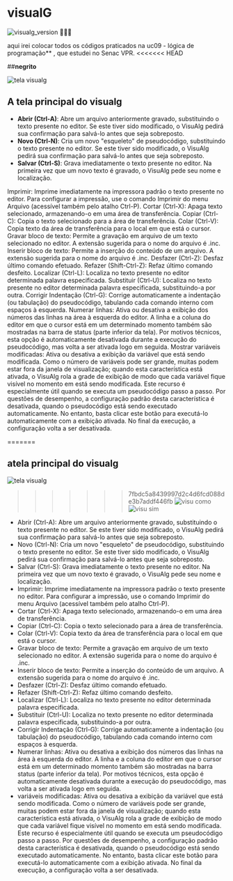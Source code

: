 # visualG
![visualg_version](https://img.shields.io/badge/visualg-3.0-brightgreen.svg) 🙌🦕🤠

aqui irei colocar todos os códigos praticados na uc09 -
 lógica de programação** , que estudei no Senac VPR.
<<<<<<< HEAD
 
##__negrito__

![tela visualg](https://user-images.githubusercontent.com/52284136/60517191-9e475780-9cb5-11e9-8838-4104d3840d11.png)
## A tela principal do visualg
- **Abrir (Ctrl-A)**: Abre um arquivo anteriormente gravado, substituindo o texto presente no editor. Se este tiver sido
modificado, o VisuAlg pedirá sua confirmação para salvá-lo antes que seja sobreposto.
- **Novo (Ctrl-N)**: Cria um novo "esqueleto" de pseudocódigo, substituindo o texto presente no editor. Se este tiver sido
modificado, o VisuAlg pedirá sua confirmação para salvá-lo antes que seja sobreposto.
- **Salvar (Ctrl-S)**: Grava imediatamente o texto presente no editor. Na primeira vez que um novo texto é gravado, o
VisuAlg pede seu nome e localização.

Imprimir: Imprime imediatamente na impressora padrão o texto presente no editor. Para configurar a impressão, use o comando Imprimir do menu Arquivo (acessível também pelo atalho Ctrl-P).
Cortar (Ctrl-X): Apaga texto selecionado, armazenando-o em uma área de transferência.
Copiar (Ctrl-C): Copia o texto selecionado para a área de transferência.
Colar (Ctrl-V): Copia texto da área de transferência para o local em que está o cursor.
Gravar bloco de texto: Permite a gravação em arquivo de um texto selecionado no editor. A extensão sugerida para o nome do arquivo é .inc.
Inserir bloco de texto: Permite a inserção do conteúdo de um arquivo. A extensão sugerida para o nome do arquivo é .inc.
Desfazer (Ctrl-Z): Desfaz último comando efetuado.
Refazer (Shift-Ctrl-Z): Refaz último comando desfeito.
Localizar (Ctrl-L): Localiza no texto presente no editor determinada palavra especificada.
Substituir (Ctrl-U): Localiza no texto presente no editor determinada palavra especificada, substituindo-a por outra.
Corrigir Indentação (Ctrl-G): Corrige automaticamente a indentação (ou tabulação) do pseudocódigo, tabulando cada comando interno com espaços à esquerda.
Numerar linhas: Ativa ou desativa a exibição dos números das linhas na área à esquerda do editor. A linha e a coluna do editor em que o cursor está em um determinado momento também são mostradas na barra de status (parte inferior da tela). Por motivos técnicos, esta opção é automaticamente desativada durante a execução do pseudocódigo, mas volta a ser ativada logo em seguida.
Mostrar variáveis modificadas: Ativa ou desativa a exibição da variável que está sendo modificada. Como o número de variáveis pode ser grande, muitas podem estar fora da janela de visualização; quando esta característica está ativada, o VisuAlg rola a grade de exibição de modo que cada variável fique visível no momento em está sendo modificada. Este recurso é especialmente útil quando se executa um pseudocódigo passo a passo. Por questões de desempenho, a configuração padrão desta característica é desativada, quando o pseudocódigo está sendo executado automaticamente. No entanto, basta clicar este botão para executá-lo automaticamente com a exibição ativada. No final da execução, a configuração volta a ser desativada.

=======

## atela principal do visualg
![tela visualg](https://user-images.githubusercontent.com/52284136/60517191-9e475780-9cb5-11e9-8838-4104d3840d11.png)
>>>>>>> 7fbdc5a8439997d2c4d6fcd088de3b7addf446fb
![visu como](https://user-images.githubusercontent.com/52284136/60517222-ac957380-9cb5-11e9-90d9-5bb5d7434159.png)
![visu sim](https://user-images.githubusercontent.com/52284136/60517240-b0c19100-9cb5-11e9-9eeb-babb33d8694f.png)

* Abrir (Ctrl-A): Abre um arquivo anteriormente gravado, substituindo o texto presente no editor. Se este tiver sido modificado, o VisuAlg pedirá sua confirmação para salvá-lo antes que seja sobreposto.
* Novo (Ctrl-N): Cria um novo "esqueleto" de pseudocódigo, substituindo o texto presente no editor. Se este tiver sido modificado, o VisuAlg pedirá sua confirmação para salvá-lo antes que seja sobreposto.
* Salvar (Ctrl-S): Grava imediatamente o texto presente no editor. Na primeira vez que um novo texto é gravado, o VisuAlg pede seu nome e localização.
* Imprimir: Imprime imediatamente na impressora padrão o texto presente no editor. Para configurar a impressão, use o comando Imprimir do menu Arquivo (acessível também pelo atalho Ctrl-P).
* Cortar (Ctrl-X): Apaga texto selecionado, armazenando-o em uma área de transferência.
* Copiar (Ctrl-C): Copia o texto selecionado para a área de transferência.
* Colar (Ctrl-V): Copia texto da área de transferência para o local em que está o cursor.
* Gravar bloco de texto: Permite a gravação em arquivo de um texto selecionado no editor. A extensão sugerida para o nome do arquivo é .inc.
* Inserir bloco de texto: Permite a inserção do conteúdo de um arquivo. A extensão sugerida para o nome do arquivo é .inc.
* Desfazer (Ctrl-Z): Desfaz último comando efetuado.
* Refazer (Shift-Ctrl-Z): Refaz último comando desfeito.
* Localizar (Ctrl-L): Localiza no texto presente no editor determinada palavra especificada.
* Substituir (Ctrl-U): Localiza no texto presente no editor determinada palavra especificada, substituindo-a por outra.
* Corrigir Indentação (Ctrl-G): Corrige automaticamente a indentação (ou tabulação) do pseudocódigo, tabulando cada comando interno com espaços à esquerda.
* Numerar linhas: Ativa ou desativa a exibição dos números das linhas na área à esquerda do editor. A linha e a coluna do editor em que o cursor está em um determinado momento também são mostradas na barra   status (parte inferior da tela). Por motivos técnicos, esta opção é automaticamente desativada durante a execução do pseudocódigo, mas volta a ser ativada logo em seguida.
*  variáveis modificadas: Ativa ou desativa a exibição da variável que está sendo modificada. Como o número de variáveis pode ser grande, muitas podem estar fora da janela de visualização; quando esta característica está ativada, o VisuAlg rola a grade de exibição de modo que cada variável fique visível no momento em está sendo modificada. Este recurso é especialmente útil quando se executa um pseudocódigo passo a passo. Por questões de desempenho, a configuração padrão desta característica é desativada, quando o pseudocódigo está sendo executado automaticamente. No entanto, basta clicar este botão para executá-lo automaticamente com a exibição ativada. No final da execução, a configuração volta a ser desativada.






